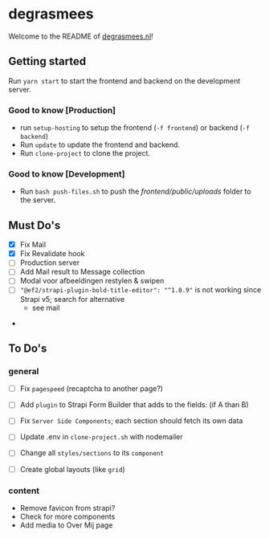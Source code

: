 # degrasmees
Welcome to the README of [degrasmees.nl](https://degrasmees.nl)!

## Getting started
Run `yarn start` to start the frontend and backend on the development server.

### Good to know [Production]
- run `setup-hosting` to setup the frontend (`-f frontend`) or backend (`-f backend`)
- Run `update` to update the frontend and backend.
- Run `clone-project` to clone the project.

### Good to know [Development]
- Run `bash push-files.sh` to push the _frontend/public/uploads_ folder to the server.

## Must Do's
- [x] Fix Mail
- [x] Fix Revalidate hook
- [ ] Production server
- [ ] Add Mail result to Message collection
- [ ] Modal voor afbeeldingen restylen & swipen
- [ ] `"@ef2/strapi-plugin-bold-title-editor": "^1.0.9"` is not working since Strapi v5; search for alternative
  - see mail
- 

## To Do's 
### general
- [ ] Fix `pagespeed` (recaptcha to another page?)
- [ ] Add `plugin` to Strapi Form Builder that adds to the fields: (if A than B)
- [ ] Fix `Server Side Components`; each section should fetch its own data
- [ ] Update .env in `clone-project.sh` with nodemailer
- [ ] Change all `styles/sections` to its `component`
- [ ] Create global layouts (like `grid`)



### content
- Remove favicon from strapi?
- Check for more components
- Add media to Over Mij page
